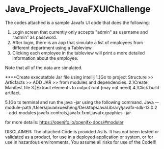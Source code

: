 # Java_Projects_JavaFXUIChallenge


The codes attached is a sample Javafx UI code that does the following:
1. Login screen that currently only accepts "admin" as username and "admin" as password.
2. After login, there is an app that simulate a list of employees from different department using a Tableview.
3. Clicking each employee in the tableview will print a more detailed information about the employee.

Note that all of the data are simulated.


****Create executatble Jar file using intellij 
1.)Go to project Structure >> Articfacts >> ADD JAR >> from modules and dependencies.
2.)Create Manifest file
3.)Extract elements to output root (may not need)
4.)Click build artifact.

5.)Go to terminal and run the java -jar using the following command.
Java --module-path /Users/puanxuesheng/Desktop/JavaLibrary/javafx-sdk-13.0.2 --add-modules javafx.controls,javafx.fxml,javafx.graphics -jar 

for more details:
https://openjfx.io/openjfx-docs/#modular




DISCLAIMER: The attached Code is provided As Is. It has not been tested or validated as a product, 
for use in a deployed application or system, or for use in hazardous environments. 
You assume all risks for use of the Code!!!
